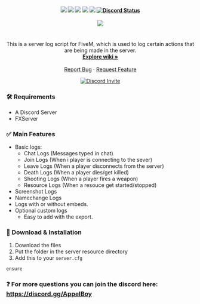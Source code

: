 <h4 align="center">
	<img src="https://img.shields.io/github/release/AppelBoy/.png">
	<img src="https://img.shields.io/github/last-commit/AppelBoy/">
	<img src="https://img.shields.io/github/license/AppelBoy/.png">
	<img src="https://img.shields.io/github/issues/AppelBoy/.png">
	<img src="https://img.shields.io/github/contributors/AppelBoy/.png">
	<a href="https://discord.gg/AppelBoy" title=""><img alt="Discord Status" src="https://discordapp.com/api/guilds/721339695199682611/widget.png"></a>
</h4>

<div align="center">
  <a href="https://github.com/AppelBoy/RL_logs">
    <img src="https://i.gyazo.com/3894b03d4351bcb566ec85afc7f9b231.png">
  </a>

  <h1 align="center"></h1>

  <p align="center">
    This is a server log script for FiveM, which is used to log certain actions that are being made in the server.
    <br />
    <a href="https://github.com/AppelBoy/RL_logs/wiki"><strong>Explore wiki »</strong></a>
    <br />
    <br />    
    <a href="https://github.com/AppelBoy/RL_logs/issues">Report Bug</a>
    ·
    <a href="https://github.com/AppelBoy/RL_logs/issues">Request Feature</a>
  </p>
  <a href="https://discord.gg/AppelBoy" title=""><img alt="Discord Invite" src="https://discordapp.com/api/guilds/721339695199682611/widget.png?style=banner2"></a>
</div>



### 🛠 Requirements
- A Discord Server
- FXServer

### ✅ Main Features
- Basic logs:  
  - Chat Logs (Messages typed in chat)  
  - Join Logs (When i player is connecting to the sever)  
  - Leave Logs (When a player disconnects from the server)  
  - Death Logs (When a player dies/get killed)  
  - Shooting Logs (When a player fires a weapon)  
  - Resource Logs (When a resouce get started/stopped)  
- Screenshot Logs  
- Namechange Logs  
- Logs with or without embeds.  
- Optional custom logs  
  - Easy to add with the export.  

### 🔧 Download & Installation

1. Download the files
2. Put the  folder in the server resource directory
3. Add this to your `server.cfg`
```
ensure 
```

### ❓ For more questions you can join the discord here: https://discord.gg/AppelBoy
